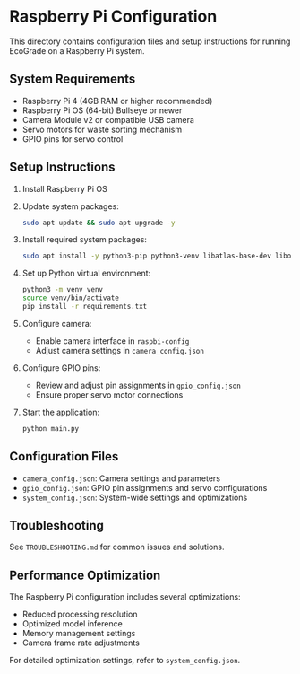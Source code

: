 # Raspberry Pi Configuration

This directory contains configuration files and setup instructions for running EcoGrade on a Raspberry Pi system.

## System Requirements

- Raspberry Pi 4 (4GB RAM or higher recommended)
- Raspberry Pi OS (64-bit) Bullseye or newer
- Camera Module v2 or compatible USB camera
- Servo motors for waste sorting mechanism
- GPIO pins for servo control

## Setup Instructions

1. Install Raspberry Pi OS
2. Update system packages:

   ```bash
   sudo apt update && sudo apt upgrade -y
   ```

3. Install required system packages:

   ```bash
   sudo apt install -y python3-pip python3-venv libatlas-base-dev libopenblas-dev
   ```

4. Set up Python virtual environment:

   ```bash
   python3 -m venv venv
   source venv/bin/activate
   pip install -r requirements.txt
   ```

5. Configure camera:

   - Enable camera interface in `raspbi-config`
   - Adjust camera settings in `camera_config.json`

6. Configure GPIO pins:

   - Review and adjust pin assignments in `gpio_config.json`
   - Ensure proper servo motor connections

7. Start the application:
   ```bash
   python main.py
   ```

## Configuration Files

- `camera_config.json`: Camera settings and parameters
- `gpio_config.json`: GPIO pin assignments and servo configurations
- `system_config.json`: System-wide settings and optimizations

## Troubleshooting

See `TROUBLESHOOTING.md` for common issues and solutions.

## Performance Optimization

The Raspberry Pi configuration includes several optimizations:

- Reduced processing resolution
- Optimized model inference
- Memory management settings
- Camera frame rate adjustments

For detailed optimization settings, refer to `system_config.json`.
